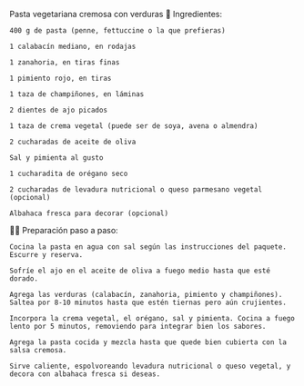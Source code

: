 Pasta vegetariana cremosa con verduras
🥦 Ingredientes:

    400 g de pasta (penne, fettuccine o la que prefieras)

    1 calabacín mediano, en rodajas

    1 zanahoria, en tiras finas

    1 pimiento rojo, en tiras

    1 taza de champiñones, en láminas

    2 dientes de ajo picados

    1 taza de crema vegetal (puede ser de soya, avena o almendra)

    2 cucharadas de aceite de oliva

    Sal y pimienta al gusto

    1 cucharadita de orégano seco

    2 cucharadas de levadura nutricional o queso parmesano vegetal (opcional)

    Albahaca fresca para decorar (opcional)

👩‍🍳 Preparación paso a paso:

    Cocina la pasta en agua con sal según las instrucciones del paquete. Escurre y reserva.

    Sofríe el ajo en el aceite de oliva a fuego medio hasta que esté dorado.

    Agrega las verduras (calabacín, zanahoria, pimiento y champiñones). Saltea por 8-10 minutos hasta que estén tiernas pero aún crujientes.

    Incorpora la crema vegetal, el orégano, sal y pimienta. Cocina a fuego lento por 5 minutos, removiendo para integrar bien los sabores.

    Agrega la pasta cocida y mezcla hasta que quede bien cubierta con la salsa cremosa.

    Sirve caliente, espolvoreando levadura nutricional o queso vegetal, y decora con albahaca fresca si deseas.
